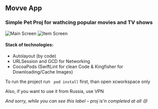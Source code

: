 ## Movve App
### Simple Pet Proj for wathcing popular movies and TV shows
![Main Screen](https://i.postimg.cc/NLn3nPb1/scren-Main.png)
![Item Screen](https://i.postimg.cc/CnRW1jMB/screen-Item.png)
#### Stack of technologies: 
<ul>
<li>Autolayout (by code)</li>
<li>URLSession and GCD for Networking</li>
<li>CocoaPods (SwiftLint for clean Code & Kingfisher for Downloading/Cache Images)</li>
</ul>

To run the project run ```
pod install```
 first, than open xcworkspace only

Also, if you want to use it from Russia, use VPN

<em> And sorry, while you can see this label – proj is'n completed at all :cry: </em>
